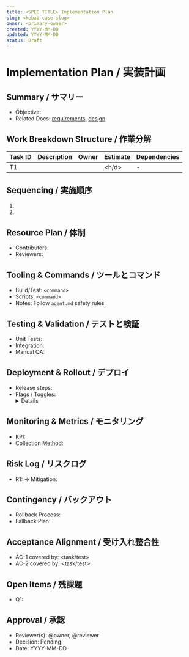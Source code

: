 ```yaml
---
title: <SPEC TITLE> Implementation Plan
slug: <kebab-case-slug>
owner: <primary-owner>
created: YYYY-MM-DD
updated: YYYY-MM-DD
status: Draft
---
```


# Implementation Plan / 実装計画

<!-- Align tasks with design decisions and acceptance criteria. -->

## Summary / サマリー
- Objective: <what will be delivered>
- Related Docs: [requirements](./requirements.md), [design](./design.md)

## Work Breakdown Structure / 作業分解
| Task ID | Description | Owner | Estimate | Dependencies |
| --- | --- | --- | --- | --- |
| T1 | <task> | <owner> | <h/d> | - |

## Sequencing / 実施順序
1. <first action>
2. <second action>

## Resource Plan / 体制
- Contributors: <names>
- Reviewers: <names>

## Tooling & Commands / ツールとコマンド
- Build/Test: `<command>`
- Scripts: `<command>`
- Notes: Follow `agent.md` safety rules

## Testing & Validation / テストと検証
- Unit Tests: <cases>
- Integration: <cases>
- Manual QA: <scenarios>

## Deployment & Rollout / デプロイ
- Release steps: <list>
- Flags / Toggles: <details>

## Monitoring & Metrics / モニタリング
- KPI: <metric>
- Collection Method: <how>

## Risk Log / リスクログ
- R1: <risk> → Mitigation: <plan>

## Contingency / バックアウト
- Rollback Process: <steps>
- Fallback Plan: <description>

## Acceptance Alignment / 受け入れ整合性
- AC-1 covered by: <task/test>
- AC-2 covered by: <task/test>

## Open Items / 残課題
- Q1: <question>

## Approval / 承認
- Reviewer(s): @owner, @reviewer
- Decision: Pending
- Date: YYYY-MM-DD
